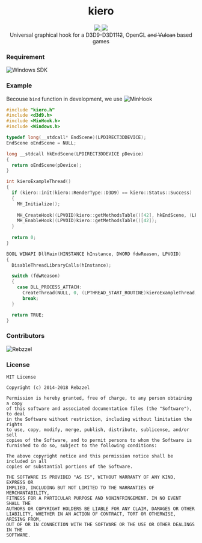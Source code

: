 <h1 align="center">kiero</h1>
<p align="center">
  <a href="https://github.com/Rebzzel/kiero/blob/master/LICENSE">
    <img src="https://img.shields.io/github/license/Rebzzel/kiero.svg?style=flat-square"/>
  </a>  
  <a href="https://github.com/Rebzzel/kiero/stargazers">
    <img src="https://img.shields.io/github/stars/Rebzzel/kiero.svg?style=flat-square"/>
  </a>
  <br>
  Universal graphical hook for a D3D9-D3D11<strike>12</strike>, OpenGL <strike>and Vulcan</strike> based games
</p>

### Requirement
![Windows SDK](https://www.microsoft.com/en-us/download/details.aspx?id=8279)

### Example
Becouse `bind` function in development, we use ![MinHook](https://github.com/TsudaKageyu/minhook)
```C++
#include "kiero.h"
#include <d3d9.h>
#include <MinHook.h>
#include <Windows.h>

typedef long(__stdcall* EndScene)(LPDIRECT3DDEVICE);
EndScene oEndScene = NULL;

long __stdcall hkEndScene(LPDIRECT3DDEVICE pDevice)
{
  return oEndScene(pDevice);
}

int kieroExampleThread()
{
  if (kiero::init(kiero::RenderType::D3D9) == kiero::Status::Success)
  {
    MH_Initialize();
    
    MH_CreateHook((LPVOID)kiero::getMethodsTable()[42], hkEndScene, (LPVOID*)&oEndScene);
    MH_EnableHook((LPVOID)kiero::getMethodsTable()[42]);
  }
  
  return 0;
}

BOOL WINAPI DllMain(HINSTANCE hInstance, DWORD fdwReason, LPVOID)
{
  DisableThreadLibraryCalls(hInstance);

  switch (fdwReason)
  {
    case DLL_PROCESS_ATTACH:
      CreateThread(NULL, 0, (LPTHREAD_START_ROUTINE)kieroExampleThread, NULL, 0, NULL);
      break;
  }

  return TRUE;
}
```

### Contributors
![Rebzzel](https://github.com/Rebzzel)

### License
```
MIT License

Copyright (c) 2014-2018 Rebzzel

Permission is hereby granted, free of charge, to any person obtaining a copy
of this software and associated documentation files (the "Software"), to deal
in the Software without restriction, including without limitation the rights
to use, copy, modify, merge, publish, distribute, sublicense, and/or sell
copies of the Software, and to permit persons to whom the Software is
furnished to do so, subject to the following conditions:

The above copyright notice and this permission notice shall be included in all
copies or substantial portions of the Software.

THE SOFTWARE IS PROVIDED "AS IS", WITHOUT WARRANTY OF ANY KIND, EXPRESS OR
IMPLIED, INCLUDING BUT NOT LIMITED TO THE WARRANTIES OF MERCHANTABILITY,
FITNESS FOR A PARTICULAR PURPOSE AND NONINFRINGEMENT. IN NO EVENT SHALL THE
AUTHORS OR COPYRIGHT HOLDERS BE LIABLE FOR ANY CLAIM, DAMAGES OR OTHER
LIABILITY, WHETHER IN AN ACTION OF CONTRACT, TORT OR OTHERWISE, ARISING FROM,
OUT OF OR IN CONNECTION WITH THE SOFTWARE OR THE USE OR OTHER DEALINGS IN THE
SOFTWARE.
```
